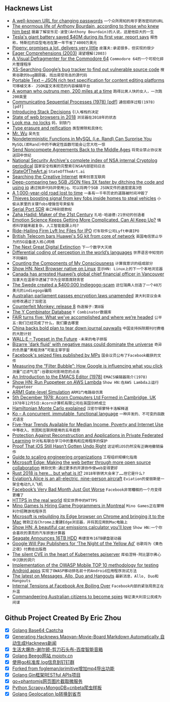 ## Hacknews List


- [A well-known URL for changing passwords](https://github.com/WICG/change-password-url)  `一个众所周知的用于更改密码的URL`
- [The enormous life of Anthony Bourdain, according to those who knew him best](https://www.gq.com/story/anthony-bourdain-men-of-the-year-tribute)  `据最了解安东尼·波登(Anthony Bourdain)的人说，这是他巨大的一生`
- [Tesla&#39;s giant battery saved $40M during its first year, report says](https://electrek.co/2018/12/06/tesla-battery-report/)  `报告称，特斯拉的巨型电池在第一年节省了4000万美元`
- [Pipenv: promises a lot, delivers very little](https://chriswarrick.com/blog/2018/07/17/pipenv-promises-a-lot-delivers-very-little/)  `皮蓬夫:承诺很多，但实现的很少`
- [Eager Comprehensions (2003)](https://srfi.schemers.org/srfi-42/srfi-42.html)  `渴望理解(2003)`
- [A Visual Defragmenter for the Commodore 64](https://www.pagetable.com/?p=978)  `Commodore 64的一个可视化碎片整理程序`
- [XS-Searching Google’s bug tracker to find out vulnerable source code](https://medium.com/@luanherrera/xs-searching-googles-bug-tracker-to-find-out-vulnerable-source-code-50d8135b7549)  `搜索谷歌的bug跟踪器，找出易受攻击的源代码`
- [Portable Text – JSON rich text specification for content editing platforms](https://github.com/portabletext/portabletext)  `可移植文本- JSON富文本规范的内容编辑平台`
- [A woman who outruns men, 200 miles at a time](https://www.nytimes.com/2018/12/05/sports/courtney-dauwalter-200-mile-race.html)  `跑得比男人快的女人，一次跑200英里`
- [Communicating Sequential Processes (1978) [pdf]](https://www.cs.cmu.edu/~crary/819-f09/Hoare78.pdf)  `通信顺序过程(1978)[pdf]`
- [Introducing Stack Decisions](https://stackshare.io/posts/introducing-stack-decisions)  `引入堆栈的决定`
- [State of web browsers in 2018](https://ferdychristant.com/the-state-of-web-browsers-f5a83a41c1cb)  `浏览器在2018年的状态`
- [Look ma, no locks](http://lucteo.ro/2018/11/18/look-ma-no-locks/)  `妈，别锁门`
- [Type erasure and reification](https://eli.thegreenplace.net/2018/type-erasure-and-reification/)  `类型擦除和具体化`
- [Mr. Wu](https://granta.com/mr-wu/)  `吴先生`
- [Nondeterministic Functions in MySQL (i.e. Rand) Can Surprise You](https://www.percona.com/blog/2018/12/05/nondeterministic-functions-in-mysql-i-e-rand-can-surprise-you/)  `MySQL(即Rand)中的不确定性函数可能会让您大吃一惊`
- [Send Noncompete Agreements Back to the Middle Ages](https://www.bloomberg.com/opinion/articles/2018-12-05/noncompete-agreements-are-bad-for-employees-and-the-economy)  `将竞业禁止协议发送回中世纪`
- [National Security Archive&#39;s complete index of NSA internal Cryptolog periodical](https://nsarchive.gwu.edu/briefing-book/cyber-vault/2018-12-04/cyber-brief-cryptolog)  `国家安全档案的完整索引NSA内部密码日志`
- [StateOfTheArt.ai](https://www.stateoftheart.ai/)  `StateOfTheArt.ai`
- [Searching the Creative Internet](https://crawshaw.io/blog/searching-the-creative-internet)  `搜索创意互联网`
- [Deep-comparing two 5GB JSON files 3X faster by ditching the code and using jq](https://genius.engineering/faster-and-simpler-with-the-command-line-deep-comparing-two-5gb-json-files-3x-faster-by-ditching-the-code/)  `通过抛弃代码并使用jq，可以将两个5GB JSON文件的速度提高3倍`
- [A 1,000-year-old road lost to time](http://www.bbc.com/travel/story/20181203-a-1000-year-old-road-lost-to-time)  `一条有一千年历史的道路被时间冲毁了`
- [Thieves boosting signal from key fobs inside homes to steal vehicles](https://www.cbc.ca/news/canada/toronto/car-thefts-rising-1.4930890)  `小偷从家里的关键fobs增强信号来偷车`
- [Serial Port SDR](https://hackaday.com/2018/12/06/your-usb-serial-adapter-just-became-a-sdr/)  `串口特别提款权`
- [Zaha Hadid: Maker of the 21st Century](https://www.archdaily.com/907124/zaha-hadid-maker-of-the-21st-century?ad_content=907124&amp;ad_medium=widget&amp;ad_name=editors-choice)  `扎哈·哈迪德:21世纪的创造者`
- [Emotion Science Keeps Getting More Complicated. Can AI Keep Up?](https://howwegettonext.com/emotion-science-keeps-getting-more-complicated-can-ai-keep-up-442c19133085)  `情感科学越来越复杂。人工智能能跟上吗?`
- [Ride-Hailing Firm Lyft Inc Files for IPO](https://www.reuters.com/article/us-lyft-ipo/ride-hailing-firm-lyft-inc-files-for-ipo-idUSKBN1O51AA)  `打车软件公司Lyft申请IPO`
- [British Telecom bars Huawei&#39;s 5G kit from core of network](https://www.bbc.com/news/technology-46453425)  `英国电信禁止华为的5G设备进入核心网络`
- [The Next Great Digital Extinction](https://www.wired.com/story/ideas-joi-ito-great-digitization-event/)  `下一个数字大灭绝`
- [Differential coding of perception in the world’s languages](http://www.pnas.org/content/115/45/11369)  `世界语言中知觉的不同编码`
- [Counting the Components of My Consciousness](https://auxiliarymemory.com/2018/11/20/counting-the-components-of-my-consciousness/)  `计算我意识的组成部分`
- [Show HN: Next Browser native on Linux](item?id=18608454)  `显示HN: Linux上的下一个本地浏览器`
- [Canada has arrested Huawei’s global chief financial officer in Vancouver](https://www.theglobeandmail.com/canada/article-canada-has-arrested-huaweis-global-chief-financial-officer-in/)  `加拿大在温哥华逮捕了华为全球首席财务官`
- [The Swede created a $400,000 Indiegogo-scam](https://www.breakit.se/artikel/17260/the-swede-created-a-400-000-indiegogo-scam-is-this-his-next-project)  `这位瑞典人创造了一个40万美元的indiegogo骗局`
- [Australian parliament passes encryption laws unamended](https://www.abc.net.au/news/2018-12-06/labor-backdown-federal-government-to-pass-greater-surveillance/10591944)  `澳大利亚议会未经修改通过了加密法`
- [Counterfeit Monkey: release 8](https://emshort.blog/2018/12/05/counterfeit-monkey-2/)  `伪造猴子:第8版`
- [The Y Combinator Database](https://www.ycdb.co/)  `Y Combinator数据库`
- [FAIR turns five: What we’ve accomplished and where we’re headed](https://code.fb.com/ai-research/fair-fifth-anniversary/)  `公平五:我们已经完成了什么，我们要去哪里`
- [China backs bold plan to tear down journal paywalls](https://www.nature.com/articles/d41586-018-07659-5)  `中国支持拆除期刊付费墙的大胆计划`
- [WALL·E – Typeset in the Future](https://typesetinthefuture.com/2018/12/04/walle/)  `·未来的电子排版`
- [Bizarre &#39;dark fluid&#39; with negative mass could dominate the universe](https://theconversation.com/bizarre-dark-fluid-with-negative-mass-could-dominate-the-universe-what-my-research-suggests-107922)  `奇异的负质量“黑暗流体”可能主宰宇宙`
- [Facebook&#39;s seized files published by MPs](https://www.bbc.co.uk/news/technology-46456695)  `国会议员公布了Facebook截获的文件`
- [Measuring the “Filter Bubble”: How Google is influencing what you click](https://spreadprivacy.com/google-filter-bubble-study/)  `测量“过滤气泡”:谷歌如何影响您的点击`
- [An Introduction to the EMACS Editor (1978)](https://dspace.mit.edu/bitstream/handle/1721.1/5748/AIM-447.pdf?sequence=2)  `EMACS编辑器简介(1978)`
- [Show HN: Run Puppeteer on AWS Lambda](https://github.com/alixaxel/chrome-aws-lambda)  `Show HN:在AWS Lambda上运行Puppeteer`
- [ARM1 Gate-level Simulation](https://www.theregister.co.uk/2015/11/28/arm1_visualized/)  `ARM1门电路级仿真`
- [5th December 1978: Acorn Computers Ltd Formed in Cambridge, UK](http://www.computinghistory.org.uk/det/936/Acorn-Computers-Ltd-formed-in-Cambridge-UK/)  `1978年12月5日:Acorn计算机有限公司在英国剑桥成立`
- [Hamiltonian Monte Carlo explained](http://arogozhnikov.github.io/2016/12/19/markov_chain_monte_carlo.html)  `汉密尔顿蒙特卡洛解释道`
- [Ko – A concurrent, immutable, functional language](https://github.com/kocircuit/kocircuit)  `一种并发的、不可变的函数式语言`
- [Five-Year Trends Available for Median Income, Poverty and Internet Use](https://www.census.gov/newsroom/press-releases/2018/2013-2017-acs-5year.html)  `中等收入、贫困和互联网使用的五年趋势`
- [Protection Against Reconstruction and Applications in Private Federated Learning](https://arxiv.org/abs/1812.00984)  `针对私有联合学习中的重构和应用程序的保护`
- [Proof That iOS Still Hasn’t Gotten Undo Right](https://daringfireball.net/2018/12/ios_still_hasnt_gotten_undo_right)  `这证明iOS仍然没有正确地撤销操作`
- [Guide to scaling engineering organizations](https://stripe.com/atlas/guides/scaling-eng)  `工程组织规模化指南`
- [Microsoft Edge: Making the web better through more open source collaboration](https://blogs.windows.com/windowsexperience/2018/12/06/microsoft-edge-making-the-web-better-through-more-open-source-collaboration/)  `微软优势:通过更多的开源协作使web变得更好`
- [Rust 2018 is here… but what is it?](https://hacks.mozilla.org/2018/12/rust-2018-is-here?)  `2018年铁锈大会来了……但它是什么?`
- [Eviation’s Alice is an all-electric, nine-person aircraft](https://robbreport.com/motors/aviation/eviation-alice-electric-airplane-revolution-sooner-than-you-think-2830522/)  `Eviation的爱丽斯是一架全电动九人飞机`
- [Facebook’s Very Bad Month Just Got Worse](https://www.newyorker.com/tech/annals-of-technology/facebooks-very-bad-month-just-got-worse)  `Facebook非常糟糕的一个月变得更糟了`
- [HTTPS in the real world](https://robertheaton.com/2018/11/28/https-in-the-real-world/)  `现实世界中的HTTPS`
- [Mino Games Is Hiring Game Programmers in Montreal](https://mino-games.workable.com/j/7AC7233C2B)  `Mino Games正在蒙特利尔招聘游戏程序员`
- [Microsoft is rebuilding its Edge browser on Chrome and bringing it to the Mac](https://www.theverge.com/2018/12/6/18128648/microsoft-edge-chrome-chromium-browser-changes)  `微软正在Chrome上重建Edge浏览器，并将其应用到Mac电脑上`
- [Show HN: A beautiful car emissions calculator you&#39;ll love](https://missionemission.co)  `Show HN:一个你会喜欢的漂亮的汽车排放计算器`
- [Seagate Announces 16TB HDD](https://nexthive.com/seagate-biggest-hdd-16-tb/)  `希捷宣布16TB硬盘驱动器`
- [Google Will Pay Publishers for ‘The Night of the Yellow Ad’](https://adexchanger.com/online-advertising/multimillion-dollar-oops-google-will-pay-publishers-for-the-night-of-the-yellow-ad/)  `谷歌将为《黄色之夜》付费给出版商`
- [The silent CVE in the heart of Kubernetes apiserver](https://gravitational.com/blog/kubernetes-websocket-upgrade-security-vulnerability/)  `库伯涅特·阿比瑟尔弗心中沉默的洞穴`
- [Implementation of the OWASP Mobile TOP 10 methodology for testing Android apps](https://hub.hacken.io/blog/implementation-of-the-owasp-mobile-top-10-methodology-for-testing-android-applications)  `实现了OWASP移动排名前十的Android应用程序测试方法`
- [The latest on Messages, Allo, Duo and Hangouts](https://www.blog.google/products/messages/latest-messages-allo-duo-and-hangouts/)  `最新消息，Allo, Duo和Hangouts`
- [Internal Tensions at Facebook Are Boiling Over](https://www.buzzfeednews.com/article/charliewarzel/facebooks-tensions-zuckerberg-sandberg)  `Facebook内部的紧张局势正在升温`
- [Commandeering Australian citizens to become spies](https://twitter.com/alfiedotwtf/status/1070047303275175936)  `强征澳大利亚公民成为间谍`

## Github Project Created By Eric Zhou

- [x] [Golang Base64 Captcha](https://github.com/mojocn/base64Captcha)
- [x] [Generating Hacknews Maoyan-Movie-Board Markdown Automatically 自动生成Hacknews新闻](https://github.com/dejavuzhou/md-genie)
- [x] [生活大爆炸-谢尔顿-剪刀石头布-百度智能音箱](https://github.com/mojocn/dueros-bang-game)
- [x] [Golang Beego网站 mojotv.cn](https://github.com/mojocn/www.mojotv.cn)
- [x] [使用go标准库,log信息到钉钉群](https://github.com/mojocn/dooger)
- [x] [Forked from fogleman/primitive增加mp4导出功能](https://github.com/mojocn/primitive)
- [x] [Golang Gin框架RESTful APIs项目](https://github.com/JJJJJJJerk/ezier-golang-web-api-framework)
- [x] [go+phantomjs网页图片截取微服务](https://github.com/mojocn/screen_shot)
- [x] [Python Scrapy+MongoDB+cnbeta爬虫样板](https://github.com/mojocn/scrapy_mongodb_boilerplate_cnbeta)
- [x] [Golang Geolocation Ip转换到省市](https://github.com/mojocn/ip2location)